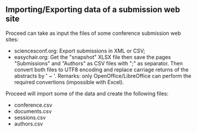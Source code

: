 ## Importing/Exporting data of a submission web site

Proceed can take as input the files of some conference submission web
sites:

- sciencesconf.org: Export submissions in XML or CSV;
- easychair.org: Get the "snapshot" XLSX file then save the pages "Submissions"
and "Authors" as CSV files with ";" as separator. Then convert both files to UTF8
encoding and replace carriage returns of the abstracts by ' ~ '. 
Remarks: only OpenOffice/LibreOffice can perform
the required convertions (impossible with Excel).

Proceed will import some of the data and create the following files:

- conference.csv
- documents.csv
- sessions.csv
- authors.csv

